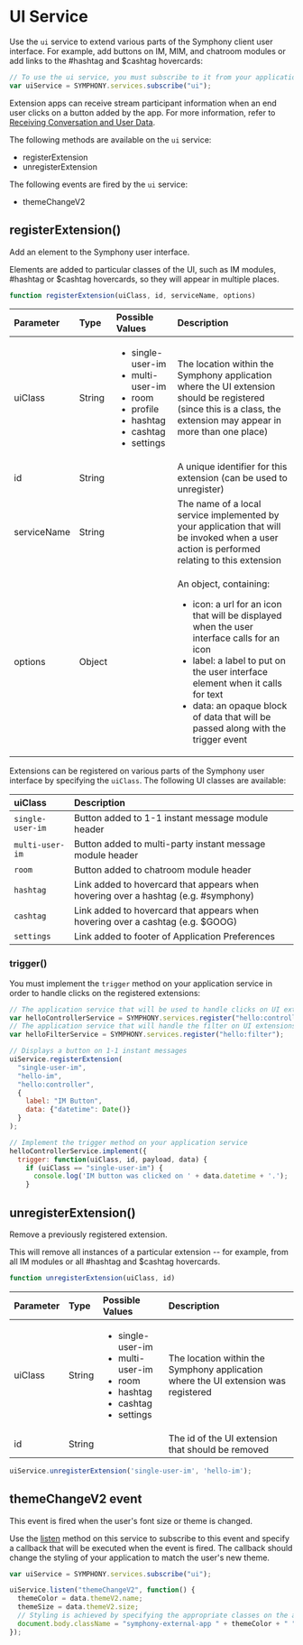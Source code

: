 # UI Service

Use the `ui` service to extend various parts of the Symphony client user interface. For example, add buttons on IM, MIM, and chatroom modules or add links to the \#hashtag and $cashtag hovercards:

```javascript
// To use the ui service, you must subscribe to it from your application
var uiService = SYMPHONY.services.subscribe("ui");
```

Extension apps can receive stream participant information when an end user clicks on a button added by the app. For more information, refer to [Receiving Conversation and User Data](receiving-conversation-and-user-information.md).

The following methods are available on the `ui` service:

* registerExtension
* unregisterExtension

The following events are fired by the `ui` service:

* themeChangeV2

## registerExtension\(\)

Add an element to the Symphony user interface.

Elements are added to particular classes of the UI, such as IM modules, \#hashtag or $cashtag hovercards, so they will appear in multiple places.

```javascript
function registerExtension(uiClass, id, serviceName, options)
```

<table>
  <thead>
    <tr>
      <th style="text-align:left">Parameter</th>
      <th style="text-align:left">Type</th>
      <th style="text-align:left">Possible Values</th>
      <th style="text-align:left">Description</th>
    </tr>
  </thead>
  <tbody>
    <tr>
      <td style="text-align:left">uiClass</td>
      <td style="text-align:left">String</td>
      <td style="text-align:left">
        <ul>
          <li>single-user-im</li>
          <li>multi-user-im</li>
          <li>room</li>
          <li>profile</li>
          <li>hashtag</li>
          <li>cashtag</li>
          <li>settings</li>
        </ul>
      </td>
      <td style="text-align:left">The location within the Symphony application where the UI extension should
        be registered (since this is a class, the extension may appear in more
        than one place)</td>
    </tr>
    <tr>
      <td style="text-align:left">id</td>
      <td style="text-align:left">String</td>
      <td style="text-align:left"></td>
      <td style="text-align:left">A unique identifier for this extension (can be used to unregister)</td>
    </tr>
    <tr>
      <td style="text-align:left">serviceName</td>
      <td style="text-align:left">String</td>
      <td style="text-align:left"></td>
      <td style="text-align:left">The name of a local service implemented by your application that will
        be invoked when a user action is performed relating to this extension</td>
    </tr>
    <tr>
      <td style="text-align:left">options</td>
      <td style="text-align:left">Object</td>
      <td style="text-align:left"></td>
      <td style="text-align:left">
        <p>An object, containing:</p>
        <ul>
          <li>icon: a url for an icon that will be displayed when the user interface
            calls for an icon</li>
          <li>label: a label to put on the user interface element when it calls for
            text</li>
          <li>data: an opaque block of data that will be passed along with the trigger
            event</li>
        </ul>
      </td>
    </tr>
  </tbody>
</table>

Extensions can be registered on various parts of the Symphony user interface by specifying the `uiClass`. The following UI classes are available:

| uiClass | Description |
| :--- | :--- |
| `single-user-im` | Button added to 1-1 instant message module header |
| `multi-user-im` | Button added to multi-party instant message module header |
| `room` | Button added to chatroom module header |
| `hashtag` | Link added to hovercard that appears when hovering over a hashtag \(e.g. \#symphony\) |
| `cashtag` | Link added to hovercard that appears when hovering over a cashtag \(e.g. $GOOG\) |
| `settings` | Link added to footer of Application Preferences |

### trigger\(\)

You must implement the `trigger` method on your application service in order to handle clicks on the registered extensions:

```javascript
// The application service that will be used to handle clicks on UI extensions
var helloControllerService = SYMPHONY.services.register("hello:controller");
// The application service that will handle the filter on UI extensions
var helloFilterService = SYMPHONY.services.register("hello:filter");

// Displays a button on 1-1 instant messages
uiService.registerExtension(
  "single-user-im", 
  "hello-im", 
  "hello:controller", 
  {
    label: "IM Button", 
    data: {"datetime": Date()}
  }
);

// Implement the trigger method on your application service
helloControllerService.implement({
  trigger: function(uiClass, id, payload, data) {
    if (uiClass == "single-user-im") {
      console.log('IM button was clicked on ' + data.datetime + '.');
    }
```

## unregisterExtension\(\)

Remove a previously registered extension.

This will remove all instances of a particular extension -- for example, from all IM modules or all \#hashtag and $cashtag hovercards.

```javascript
function unregisterExtension(uiClass, id)
```

<table>
  <thead>
    <tr>
      <th style="text-align:left">Parameter</th>
      <th style="text-align:left">Type</th>
      <th style="text-align:left">Possible Values</th>
      <th style="text-align:left">Description</th>
    </tr>
  </thead>
  <tbody>
    <tr>
      <td style="text-align:left">uiClass</td>
      <td style="text-align:left">String</td>
      <td style="text-align:left">
        <ul>
          <li>single-user-im</li>
          <li>multi-user-im</li>
          <li>room</li>
          <li>hashtag</li>
          <li>cashtag</li>
          <li>settings</li>
        </ul>
      </td>
      <td style="text-align:left">The location within the Symphony application where the UI extension was
        registered</td>
    </tr>
    <tr>
      <td style="text-align:left">id</td>
      <td style="text-align:left">String</td>
      <td style="text-align:left"></td>
      <td style="text-align:left">The id of the UI extension that should be removed</td>
    </tr>
  </tbody>
</table>

```javascript
uiService.unregisterExtension('single-user-im', 'hello-im');
```

## themeChangeV2 event

This event is fired when the user's font size or theme is changed.

Use the [listen](../service-interface.md#listen) method on this service to subscribe to this event and specify a callback that will be executed when the event is fired. The callback should change the styling of your application to match the user's new theme.

```javascript
var uiService = SYMPHONY.services.subscribe("ui");

uiService.listen("themeChangeV2", function() {
  themeColor = data.themeV2.name;
  themeSize = data.themeV2.size;
  // Styling is achieved by specifying the appropriate classes on the app module's body element.
  document.body.className = "symphony-external-app " + themeColor + " " + themeSize;
});
```

